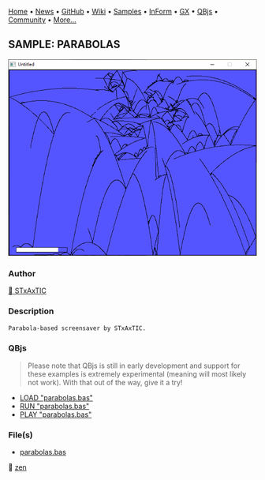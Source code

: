 [Home](https://qb64.com) • [News](../../news.md) • [GitHub](https://github.com/QB64Official/qb64) • [Wiki](https://github.com/QB64Official/qb64/wiki) • [Samples](../../samples.md) • [InForm](../../inform.md) • [GX](../../gx.md) • [QBjs](../../qbjs.md) • [Community](../../community.md) • [More...](../../more.md)

## SAMPLE: PARABOLAS

![screenshot.png](img/screenshot.png)

### Author

[🐝 STxAxTIC](../stxaxtic.md) 

### Description

```text
Parabola-based screensaver by STxAxTIC.
```

### QBjs

> Please note that QBjs is still in early development and support for these examples is extremely experimental (meaning will most likely not work). With that out of the way, give it a try!

* [LOAD "parabolas.bas"](https://v6p9d9t4.ssl.hwcdn.net/html/6029471/index.html?src=https://qb64.com/samples/parabolas/src/parabolas.bas)
* [RUN "parabolas.bas"](https://v6p9d9t4.ssl.hwcdn.net/html/6029471/index.html?mode=auto&src=https://qb64.com/samples/parabolas/src/parabolas.bas)
* [PLAY "parabolas.bas"](https://v6p9d9t4.ssl.hwcdn.net/html/6029471/index.html?mode=play&src=https://qb64.com/samples/parabolas/src/parabolas.bas)

### File(s)

* [parabolas.bas](src/parabolas.bas)

🔗 [zen](../zen.md)
